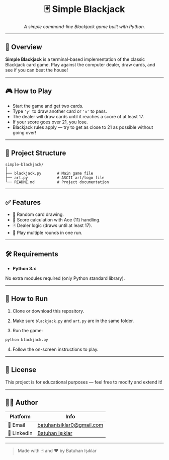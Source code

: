 
<div align="center">
  <h1>🃏 Simple Blackjack</h1>
</div>

<p align="center">
  <em>A simple command-line Blackjack game built with Python.</em>
</p>

---

## 📌 Overview

**Simple Blackjack** is a terminal-based implementation of the classic Blackjack card game. 
Play against the computer dealer, draw cards, and see if you can beat the house!

---

## 🎮 How to Play

- Start the game and get two cards.
- Type `'y'` to draw another card or `'n'` to pass.
- The dealer will draw cards until it reaches a score of at least 17.
- If your score goes over 21, you lose.
- Blackjack rules apply — try to get as close to 21 as possible without going over!

---

## 🧩 Project Structure

```
simple-blackjack/
│
├── blackjack.py       # Main game file
├── art.py             # ASCII art/logo file
└── README.md          # Project documentation
```

---

## ✅ Features

- 🎴 Random card drawing.
- 🧮 Score calculation with Ace (11) handling.
- 🃏 Dealer logic (draws until at least 17).
- 🤝 Play multiple rounds in one run.

---

## 🛠️ Requirements

- **Python 3.x**

No extra modules required (only Python standard library).

---

## 🚀 How to Run

1. Clone or download this repository.

2. Make sure `blackjack.py` and `art.py` are in the same folder.

3. Run the game:

```bash
python blackjack.py
```

4. Follow the on-screen instructions to play.

---

## 📄 License

This project is for educational purposes — feel free to modify and extend it!

---

## 🙋‍♂️ Author

| Platform | Info |
|----------|------|
| 📧 Email | [batuhanisiklar0@gmail.com](mailto:batuhanisiklar0@gmail.com) |
| 💼 LinkedIn | [Batuhan Işıklar](https://www.linkedin.com/in/batuhanisiklar/) |

---

> Made with 🃏 and ❤️ by Batuhan Işıklar
